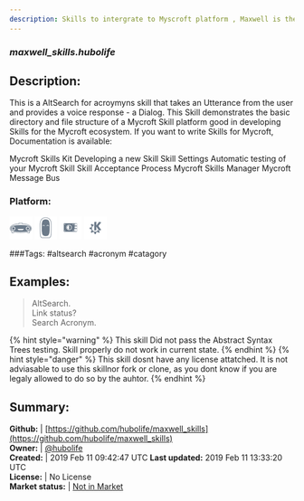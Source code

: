 ```yaml
---
description: Skills to intergrate to Myscroft platform , Maxwell is the project name
---
```


### _maxwell_skills.hubolife_  
## Description:  
This is a AltSearch for acroymyns skill that takes an Utterance from the user and provides a voice response - a Dialog. This Skill demonstrates the basic directory and file structure of a Mycroft Skill platform good in developing Skills for the Mycroft ecosystem.
If you want to write Skills for Mycroft, Documentation is available:

Mycroft Skills Kit
Developing a new Skill
Skill Settings
Automatic testing of your Mycroft Skill
Skill Acceptance Process
Mycroft Skills Manager
Mycroft Message Bus
  
### Platform:  
 ![Mark I](../.gitbook/assets/mark-1-icon.png)  ![Mark II](../.gitbook/assets/mark-2-icon.png)  ![Picroft](../.gitbook/assets/picroft-icon.png)  ![plasmoid](../.gitbook/assets/kde.png)   
  
###Tags: \#altsearch \#acronym \#catagory   
## Examples:  
> AltSearch.  
> Link status?  
> Search Acronym.  
  
{% hint style="warning" %}
This skill Did not pass the Abstract Syntax Trees testing. Skill properly do not work in current state.
{% endhint %}
{% hint style="danger" %}
This skill dosnt have any license attatched. It is not adviasable to use this skillnor fork or clone, as you dont know if you are legaly allowed to do so by the auhtor.
{% endhint %}
  
## Summary:  
**Github:** | [https://github.com/hubolife/maxwell_skills](https://github.com/hubolife/maxwell_skills)  
**Owner:** | [@hubolife](https://github.com/hubolife)  
**Created:** | 2019 Feb 11 09:42:47 UTC  **Last updated:** 2019 Feb 11 13:33:20 UTC  
**License:** | No License  
**Market status:** | [Not in Market](https://market.mycroft.ai/skill/)  
